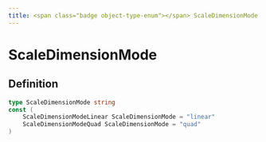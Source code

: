 ```yaml
---
title: <span class="badge object-type-enum"></span> ScaleDimensionMode
---
```

# <span class="badge object-type-enum"></span> ScaleDimensionMode

## Definition

```go
type ScaleDimensionMode string
const (
	ScaleDimensionModeLinear ScaleDimensionMode = "linear"
	ScaleDimensionModeQuad ScaleDimensionMode = "quad"
)

```

